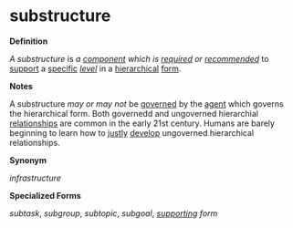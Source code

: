 # substructure

**Definition**

_A substructure_ is _a_ [_component_](https://github.com/gcassel/Modular-Organization-Terminology/blob/master/terms/element.md) _which is_ [_required_](https://github.com/gcassel/Modular-Organization-Terminology/blob/master/terms/require.md) _or_ [_recommended_](recommend.md) to [support](https://github.com/gcassel/Modular-Organization-Terminology/blob/master/terms/support.md) a [specific](https://github.com/gcassel/Modular-Organization-Terminology/blob/master/terms/specific.md) [_level_](https://github.com/gcassel/Modular-Organization-Terminology/blob/master/terms/level.md) in a [hierarchical](https://github.com/gcassel/Modular-Organization-Terminology/blob/master/terms/hierarchy.md) [form](https://github.com/gcassel/Modular-Organization-Terminology/blob/master/terms/form.md).

**Notes**

A substructure _may or may not_ be [governed](https://github.com/gcassel/Modular-Organization-Terminology/blob/master/terms/govern.md) by the [agent](agent.md) which governs the hierarchical form. Both governedd and ungoverned hierarchial [relationships](https://github.com/gcassel/Modular-Organization-Terminology/blob/master/terms/relate.md) are common in the early 21st century. Humans are barely beginning to learn how to [justly](https://github.com/gcassel/Modular-Organization-Terminology/blob/master/terms/just.md) [develop](https://github.com/gcassel/Modular-Organization-Terminology/blob/master/terms/develop.md) ungoverned hierarchical relationships.

**Synonym**

_infrastructure_

**Specialized Forms**

_subtask_, _subgroup_, _subtopic_, _subgoal_, [_supporting_](https://github.com/gcassel/Modular-Organization-Terminology/blob/master/terms/support.md) _form_
